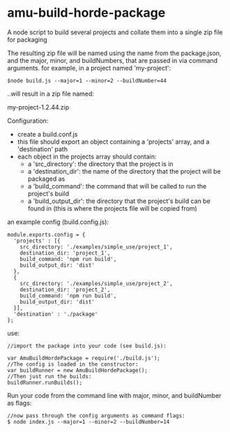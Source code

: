 
# amu-build-horde-package
A node script to build several projects and collate them into a single zip file for packaging

The resulting zip file will be named using the name from the package.json, and the major, minor, and buildNumbers, that are passed in via command arguments.
for example, in a project named 'my-project':
	
	$node build.js --major=1 --minor=2 --buildNumber=44
..will result in a zip file named:

my-project-1.2.44.zip

Configuration:

 - create a build.conf.js
 - this file should export an object containing a 'projects' array, and a 'destination' path
 - each object in the projects array should contain:
 	- a 'src_directory': the directory that the project is in
 	- a 'destination_dir': the name of the directory that the project will be packaged as
 	- a 'build_command': the command that will be called to run the project's build
 	- a 'build_output_dir': the directory that the project's build can be found in (this is where the projects file will be copied from) 

an example config (build.config.js):

	module.exports.config = {
	  'projects' : [{
	    src_directory: './examples/simple_use/project_1',
	    destination_dir: 'project_1',
	    build_command: 'npm run build',
	    build_output_dir: 'dist'
	  },
	  {
	    src_directory: './examples/simple_use/project_2',
	    destination_dir: 'project_2',
	    build_command: 'npm run build',
	    build_output_dir: 'dist'
	  }],
	  'destination' : './package'
	};

use:

	//import the package into your code (see build.js):
	
	var AmuBuildHordePackage = require('./build.js');
	//The config is loaded in the constructor:
	var buildRunner = new AmuBuildHordePackage();
	//Then just run the builds:
	buildRunner.runBuilds();

Run your code from the command line with major, minor, and buildNumber as flags:

	//now pass through the config arguments as command flags:
	$ node index.js --major=1 --minor=2 --buildNumber=14